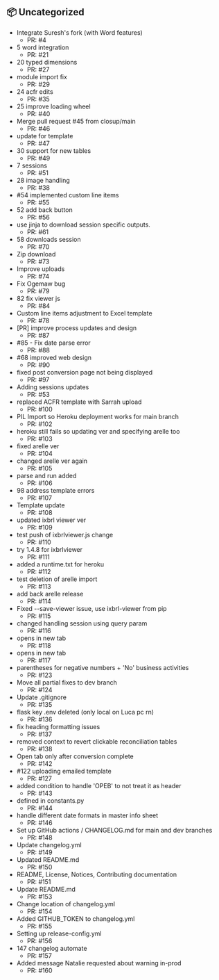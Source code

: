 ## 📦 Uncategorized

- Integrate Suresh's fork (with Word features)
   - PR: #4
- 5 word integration
   - PR: #21
- 20 typed dimensions
   - PR: #27
- module import fix
   - PR: #29
- 24 acfr edits
   - PR: #35
- 25 improve loading wheel
   - PR: #40
- Merge pull request #45 from closup/main
   - PR: #46
- update for template
   - PR: #47
- 30 support for new tables
   - PR: #49
- 7 sessions
   - PR: #51
- 28 image handling
   - PR: #38
- #54 implemented custom line items
   - PR: #55
- 52 add back button
   - PR: #56
- use jinja to download session specific outputs.
   - PR: #61
- 58 downloads session
   - PR: #70
- Zip download
   - PR: #73
- Improve uploads
   - PR: #74
- Fix Ogemaw bug
   - PR: #79
- 82 fix viewer js
   - PR: #84
- Custom line items adjustment to Excel template
   - PR: #78
- [PR] improve process updates and design
   - PR: #87
- #85 - Fix date parse error
   - PR: #88
- #68 improved web design
   - PR: #90
- fixed post conversion page not being displayed
   - PR: #97
- Adding sessions updates
   - PR: #53
- replaced ACFR template with Sarrah upload
   - PR: #100
- PIL Import so Heroku deployment works for main branch
   - PR: #102
- heroku still fails so updating ver and specifying arelle too
   - PR: #103
- fixed arelle ver
   - PR: #104
- changed arelle ver again
   - PR: #105
- parse and run added
   - PR: #106
- 98 address template errors
   - PR: #107
- Template update
   - PR: #108
- updated ixbrl viewer ver
   - PR: #109
- test push of ixbrlviewer.js change
   - PR: #110
- try 1.4.8 for ixbrlviewer
   - PR: #111
- added a runtime.txt for heroku
   - PR: #112
- test deletion of arelle import
   - PR: #113
- add back arelle release
   - PR: #114
- Fixed --save-viewer issue, use ixbrl-viewer from pip
   - PR: #115
- changed handling session using query param
   - PR: #116
- opens in new tab
   - PR: #118
- opens in new tab
   - PR: #117
- parentheses for negative numbers + 'No' business activities
   - PR: #123
- Move all partial fixes to dev branch
   - PR: #124
- Update .gitignore
   - PR: #135
- flask key .env deleted (only local on Luca pc rn)
   - PR: #136
- fix heading formatting issues
   - PR: #137
- removed context to revert clickable reconciliation tables
   - PR: #138
- Open tab only after conversion complete
   - PR: #142
- #122 uploading emailed template
   - PR: #127
- added condition to handle 'OPEB' to not treat it as header
   - PR: #143
- defined in constants.py
   - PR: #144
- handle different date formats in master info sheet
   - PR: #146
- Set up GitHub actions / CHANGELOG.md for main and dev branches
   - PR: #148
- Update changelog.yml
   - PR: #149
- Updated README.md
   - PR: #150
- README, License, Notices, Contributing documentation
   - PR: #151
- Update README.md
   - PR: #153
- Change location of changelog.yml
   - PR: #154
- Added GITHUB_TOKEN to changelog.yml
   - PR: #155
- Setting up release-config.yml
   - PR: #156
- 147 changelog automate
   - PR: #157
- Added message Natalie requested about warning in-prod
   - PR: #160

